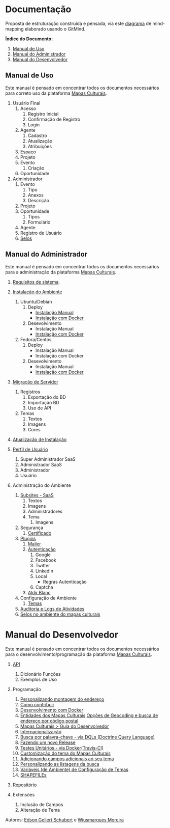 # Documentação

Proposta de estruturação construída e pensada, via este [diagrama](https://github.com/edsongs/instal-mapas/blob/master/DocuDiag.pdf) de mind-mapping elaborado usando o GitMind.

**Índice do Documento:**
1. [Manual de Uso](https://github.com/edsongs/instal-mapas#manual-de-uso)
2. [Manual do Administrador](https://github.com/edsongs/instal-mapas#manual-do-administrador)
3. [Manual do Desenvolvedor](https://github.com/edsongs/instal-mapas#manual-do-desenvolvedor)

## Manual de Uso
Este manual é pensado em concentrar todos os documentos necessários para correto uso da plataforma [Mapas Culturais](http://github.com/mapasculturais).

1. Usuário Final
	1. Acesso
		1. Registro Inicial
		2. Confirmação de Registro
		3. Login
	2. Agente
		1. Cadastro
		2. Atualização
		3. Atribuições
	3. Espaço
	4. Projeto
	5. Evento
		1. Criação
	6. Oportunidade
2. Administrador
	1. Evento
		1. Tipo
		2. Anexos
		3. Descrição
	2. Projeto
	3. Oportunidade
		1. Tipos
		2. Formulário
	4. Agente
	5. Registro de Usuário
	6. [Selos](https://github.com/mapasculturais/mapasculturais/blob/develop/documentation/docs/mc_user_seal.md#selos)

## Manual do Administrador
Este manual é pensado em concentrar todos os documentos necessários para a administração da plataforma [Mapas Culturais](http://github.com/mapasculturais).

1. [Requisitos de sistema](https://github.com/edsongs/instal-mapas/draft/Requisitos%20m%C3%ADnimos).
2. [Instalação do Ambiente](https://github.com/edsongs/instal-mapas/blob/master/Instalação.md)
	1. Ubuntu/Debian
		1. Deploy
			* [Instalação Manual](https://github.com/edsongs/instal-mapas/draft/Deploy/Instala%C3%A7%C3%A3o%20Manual%20Ubuntu%2018.04%20e%2020.04)
			* [Instalação com Docker](https://github.com/edsongs/instal-mapas/draft/Deploy/Instala%C3%A7%C3%A3o%20Docker%20Ubuntu%2018.04%20e%2020.04)
		2. Desevolvimento
			* Instalação Manual
			* [Instalação com Docker](https://github.com/edsongs/instal-mapas/draft/Desenvolvimento/Docker/Docker-UBUNTU20.md)
	2. Fedora/Centos
		1. Deploy
			* Instalação Manual
			* Instalação com Docker
		2. Desevolvimento
			* Instalação Manual
			* [Instalação com Docker](https://github.com/edsongs/instal-mapas/draft/Desenvolvimento/Docker/Docker-FEDORA32.md)
3. [Migração de Servidor](https://github.com/mapasculturais/mapasculturais/blob/develop/documentation/docs/mc_deploy_migration.md)
	1. Registros
		1. Exportação do BD
		2. Importação BD
		3. Uso de API
	2. Temas
		1. Textos
		2. Imagens
		3. Cores

4. [Atualização de Instalação](https://github.com/mapasculturais/mapasculturais/blob/develop/documentation/docs/mc_deploy_update.md#mapas-culturais--update
)

5. [Perfil de Usuário](https://github.com/mapasculturais/mapasculturais/blob/develop/documentation/docs/mc_user_profile.md)
	1. Super Administrador SaaS
	2. Administrador SaaS
	3. Administrador
	4. Usuário

6. Administração do Ambiente
	1. [Subsites - SaaS](https://github.com/mapasculturais/mapasculturais/blob/develop/documentation/docs/mc_config_saas.md)
		1. Textos
		2. Imagens
		3. Administradores
		4. Tema
			1. Imagens
	2. Segurança
		1. [Certificado](https://github.com/edsongs/instal-mapas/tree/master/draft/Deploy/Instala%C3%A7%C3%A3o%20Manual%20Ubuntu%2018.04%20e%2020.04#instala%C3%A7%C3%A3o-do-certificado-ssl-com-letsencrypt )
	3. [Plugins](https://github.com/mapasculturais/mapasculturais/blob/develop/documentation/docs/mc_config_plugins.md )
		1. [Mailer](https://github.com/mapasculturais/mapasculturais/blob/develop/documentation/docs/mc_config_plugins.md#mailer )
		2. [Autenticação](https://github.com/edsongs/instal-mapas/tree/master/draft/Deploy/Instala%C3%A7%C3%A3o%20Manual%20Ubuntu%2018.04%20e%2020.04#autentica%C3%A7%C3%A3o---multiplelocalauth )
			1. Google
			2. Facebook
			3. Twitter
			4. LinkedIn
			5. Local
				* Regras Autenticação
			6. Captcha
		3. [Aldir Blanc](https://github.com/mapasculturais/plugin-AldirBlanc)
	4. Configuração de Ambiente
		1. [Temas](https://github.com/mapasculturais/mapasculturais/blob/develop/documentation/docs/mc_deploy_theme.md#temas-conhecidos)
	5. [Auditoria e Logs de Atividades](https://github.com/mapasculturais/mapasculturais/blob/develop/documentation/docs/mc_user_history.md#hist%C3%B3rico-das-entidades)
	6. [Selos no ambiente do mapas culturais](https://github.com/mapasculturais/mapasculturais/blob/develop/documentation/docs/mc_config_seal.md#selos-no-ambiente-do-mapas-culturais)
# Manual do Desenvolvedor
Este manual é pensado em concentrar todos os documentos necessários para o desenvolvimento/programação da plataforma [Mapas Culturais](http://github.com/mapasculturais).
1. [API](https://github.com/mapasculturais/mapasculturais/blob/develop/documentation/docs/mc_config_api.md)
	1. Dicionário Funções 
	2. Exemplos de Uso
2. Programação
	1. [Personalizando montagem do endereço](https://github.com/mapasculturais/mapasculturais/blob/develop/documentation/docs/mc_developer_address.md)
	2. [Como contribuir](https://github.com/mapasculturais/mapasculturais/blob/develop/documentation/docs/mc_developer_contribute.md)
	3. [Desenvolvimento com Docker](https://github.com/mapasculturais/mapasculturais/blob/develop/documentation/docs/mc_developer_docker_enviroment.md)
	4. [Entidades dos Mapas Culturais](https://github.com/mapasculturais/mapasculturais/blob/develop/documentation/docs/mc_developer_entities.md)
	[Opções de Geocoding e busca de endereço por código postal](https://github.com/mapasculturais/mapasculturais/blob/develop/documentation/docs/mc_developer_geocoding.md)
	5. [Mapas Culturais > Guia do Desenvolvedor](https://github.com/mapasculturais/mapasculturais/blob/develop/documentation/docs/mc_developer_guide.md)
	6. [Internacionalização](https://github.com/mapasculturais/mapasculturais/blob/develop/documentation/docs/mc_developer_i18n.md)
	7. [Busca por palavra-chave - via DQLs (Doctrine Query Language)](https://github.com/mapasculturais/mapasculturais/blob/develop/documentation/docs/mc_developer_keywords.md)
	8. [Fazendo um novo Release](https://github.com/mapasculturais/mapasculturais/blob/develop/documentation/docs/mc_developer_releases.md)
	9. [Testes Unitários - via Docker(Travis-CI)](https://github.com/mapasculturais/mapasculturais/blob/develop/documentation/docs/mc_developer_tests.md)
	10. [Customização do tema do Mapas Culturais](https://github.com/mapasculturais/mapasculturais/blob/develop/documentation/docs/mc_developer_theme.md)
	11. [Adicionando campos adicionais ao seu tema](https://github.com/mapasculturais/mapasculturais/blob/develop/documentation/docs/mc_developer_theme_add_metadata.md)
	12. [Personalizando as listagens da busca](https://github.com/mapasculturais/mapasculturais/blob/develop/documentation/docs/mc_developer_theme_infobox.md)
	13. [Variáveis (de Ambiente) de Configuração de Temas](https://github.com/mapasculturais/mapasculturais/blob/develop/documentation/docs/mc_config_index.md#themesactive)
	14. [SHAPEFILEs](https://github.com/mapasculturais/mapasculturais/blob/develop/documentation/docs/mc_deploy_shapefiles.md#mapas-culturais--deploy--shapefiles)

3. [Repositório](https://github.com/mapasculturais/mapasculturais)
4. Extensões
	1. Inclusão de Campos
	2. Alteração de Tema

Autores: [Edson Gellert Schubert](http://github.com/edsongs) e [Wiusmarques Moreira](http://github.com/wiusmarques)
